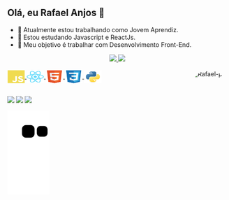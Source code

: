 ## Olá, eu Rafael Anjos 👋

- 🔭 Atualmente estou trabalhando como Jovem Aprendiz.
- 🌱 Estou estudando Javascript e ReactJs.
- 🎯 Meu objetivo é trabalhar com Desenvolvimento Front-End.

<div align="center">
  <a href="https://github.com/YoungC0DE">
  <img height="180em" src="https://github-readme-stats.vercel.app/api?username=YoungC0DE&show_icons=true&theme=tokyonight&include_all_commits=true&count_private=true"/>
  <img height="180em" src="https://github-readme-stats.vercel.app/api/top-langs/?username=YoungC0DE&layout=compact&langs_count=7&theme=radical"/>
</div>
  
<div style="display: inline_block"><br>
  <img align="center" alt="Rafael-Js" height="30" width="40" src="https://raw.githubusercontent.com/devicons/devicon/master/icons/javascript/javascript-plain.svg">
  <img align="center" alt="Rafael-React" height="30" width="40" src="https://raw.githubusercontent.com/devicons/devicon/master/icons/react/react-original.svg">
  <img align="center" alt="Rafael-HTML" height="30" width="40" src="https://raw.githubusercontent.com/devicons/devicon/master/icons/html5/html5-original.svg">
  <img align="center" alt="Rafael-CSS" height="30" width="40" src="https://raw.githubusercontent.com/devicons/devicon/master/icons/css3/css3-original.svg">
  <img align="center" alt="Rafael-Python" height="30" width="40" src="https://raw.githubusercontent.com/devicons/devicon/master/icons/python/python-original.svg">
  <img src="https://lh3.googleusercontent.com/fife/AAWUweXa29iBXDH_5aKWVC5WJlzHO6aNXoXAnhN1Vu_1szUC3OQ--p_9NKH2_e0fijE1mn6ZURshMkw7Dx3Y8zSg4Fehs3StLRJ3MJv2--OyPr1lQUzxqm4Xd7uoYCA2wbv4ZkPjyDPijjgT_XLKTIWUG3Lp1z4TdA3LwGpATry1RypiuWX5E2iY9EBcJ6TSpAbmppBkKzHpcNY-ftmCE2MmqoXFf0FdaNA0bIph1jbrqnhecN826pbsi1693386n2oSIM2l3zMDByDX4GbNBnE8waRqRSeya8fydmgk67wRy6J4rD6hV62E_Jj-qUy2-Md9TsSg_AI-brkFamV34k0pBbl_g1PU66vPGASlw2wvEJCGH2ks2vbmda-dh3Z0abLkkzd_Mt-uGGKXNhKL8x-psfLJzoxYQu83uTHD_MGRZE_Tmru4eL6KCOZA2gZqY0K7sVjpLQcGzmj76boBxxX_8MOpgIJhS9TaqdOz_uNAQIIbg7ETZGzHUrGFWxp3OLqA8-Cres_YqgtDgPrve7WMvdU8jZl-WDv4ByipjreiQYasSHHA-bCdIoylILvnRotB8fOwh5NzZJw24Ram676x5yueqbp9uRhHS06QsJxOGssnxSOrP7kqXw6gpSB60ruRc8HLz3mP9xuYEPQLW_7ka9L26kzR0R5-LqtqR6dof8oLN5FMV3TAbOSS_AriT7tgjbT8b7RBGjEg2IlDEozJoKKjf3jVImIUe6d4gBa3LU8tEnZUYpaML0Niz4W_Ban3-pN2V4-g-5th3g3H5SXUl9fg05hADUV-hJgClvOmHB6_josDApGXdirb=w1920-h865?width=676&height=676" align="right" alt="Rafael-pic" height="150" style="padding: 0;border-radius: 100px">
</div>
  
  ##
  
  <div> 
  <a href = "mailto:raphaelsantosajs@gmail.com"><img src="https://img.shields.io/badge/Gmail-D14836?style=for-the-badge&logo=gmail&logoColor=white" target="_blank"></a>
  <a href="https://https://www.linkedin.com/in/rafael-anjos-santos-b72b7b190" target="_blank"><img src="https://img.shields.io/badge/-LinkedIn-%230077B5?style=for-the-badge&logo=linkedin&logoColor=white" target="_blank"></a> 
  <a href="https://t.me/YoungC0DE" target="_blank"><img src="https://img.shields.io/badge/Telegram-2CA5E0?style=for-the-badge&logo=telegram&logoColor=white" target="_blank"></a> 
 
  ![Snake animation](https://github.com/YoungC0DE/YoungC0DE/blob/output/github-contribution-grid-snake.svg)
 
</div>
